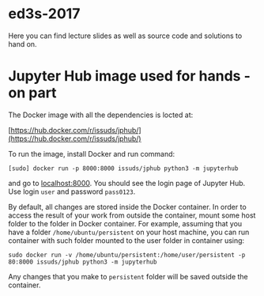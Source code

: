 # ed3s-2017

Here you can find lecture slides as well as source code and solutions to hand on.

# Jupyter Hub image used for hands - on part

The Docker image with all the dependencies is locted at:

[https://hub.docker.com/r/issuds/jphub/](https://hub.docker.com/r/issuds/jphub/)

To run the image, install Docker and run command:

`[sudo] docker run -p 8000:8000 issuds/jphub python3 -m jupyterhub`

and go to [localhost:8000](localhost:8000). You should see the login page of Jupyter Hub.
Use login `user` and password `pass0123`.

By default, all changes are stored inside the Docker container. In order to access the 
result of your work from outside the container, mount some host folder to the folder in
Docker container. For example, assuming that you have a folder `/home/ubuntu/persistent`
on your host machine, you can run container with such folder mounted to the user folder
in container using:

`sudo docker run -v /home/ubuntu/persistent:/home/user/persistent -p 80:8000 issuds/jphub python3 -m jupyterhub`

Any changes that you make to `persistent` folder will be saved outside the container.
